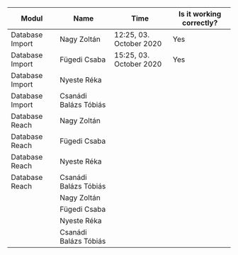 | Modul | Name | Time | Is it working correctly? |
|-------|------|------|--------------------------|
| Database Import| Nagy Zoltán | 12:25, 03. October 2020 | Yes |
| Database Import| Fügedi Csaba | 15:25, 03. October 2020 | Yes |
| Database Import| Nyeste Réka |  |  |
| Database Import| Csanádi Balázs Tóbiás |  |  |
| Database Reach | Nagy Zoltán |  |  |
| Database Reach | Fügedi Csaba |  |  |
| Database Reach | Nyeste Réka |  |  |
| Database Reach | Csanádi Balázs Tóbiás |  |  |
|  | Nagy Zoltán |  |  |
|  | Fügedi Csaba |  |  |
|  | Nyeste Réka |  |  |
|  | Csanádi Balázs Tóbiás |  |  |



